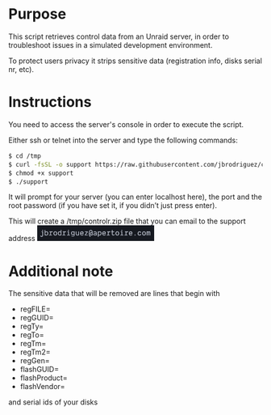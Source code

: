 # Purpose

This script retrieves control data from an Unraid server, in order to troubleshoot issues in a simulated development environment.

To protect users privacy it strips sensitive data (registration info, disks serial nr, etc).

# Instructions

You need to access the server's console in order to execute the script.

Either ssh or telnet into the server and type the following commands:

```bash
$ cd /tmp
$ curl -fsSL -o support https://raw.githubusercontent.com/jbrodriguez/controlr-support/main/support
$ chmod +x support
$ ./support
```

It will prompt for your server (you can enter localhost here), the port and the root password (if you have set it, if you didn’t just press enter).

This will create a /tmp/controlr.zip file that you can email to the support address ![support address](./contact.png)

# Additional note

The sensitive data that will be removed are lines that begin with

- regFILE=
- regGUID=
- regTy=
- regTo=
- regTm=
- regTm2=
- regGen=
- flashGUID=
- flashProduct=
- flashVendor=

and serial ids of your disks

